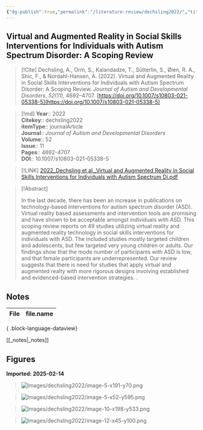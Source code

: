 ```yaml
---
{"dg-publish":true,"permalink":"/literature-review/dechsling2022/","title":"Virtual and Augmented Reality in Social Skills Interventions for Individuals with Autism Spectrum Disorder A Scoping Review","tags":["Augmented","reality","Virtual","reality","Autism","spectrum","disorder","Social","skills","literRevTSASDXR"]}
---
```



## Virtual and Augmented Reality in Social Skills Interventions for Individuals with Autism Spectrum Disorder: A Scoping Review

> [!Cite]
> Dechsling, A., Orm, S., Kalandadze, T., Sütterlin, S., Øien, R. A., Shic, F., & Nordahl-Hansen, A. (2022). Virtual and Augmented Reality in Social Skills Interventions for Individuals with Autism Spectrum Disorder: A Scoping Review. _Journal of Autism and Developmental Disorders_, _52_(11), 4692–4707. [https://doi.org/10.1007/s10803-021-05338-5](https://doi.org/10.1007/s10803-021-05338-5)


>[!md]
> **Year**:: 2022   
> **Citekey**:: dechsling2022  
> **itemType**:: journalArticle  
> **Journal**:: *Journal of Autism and Developmental Disorders*  
> **Volume**:: 52  
> **Issue**:: 11   
> **Pages**:: 4692-4707  
> **DOI**:: 10.1007/s10803-021-05338-5    

> [!LINK] 
> [2022_Dechsling et al._Virtual and Augmented Reality in Social Skills Interventions for Individuals with Autism Spectrum Di.pdf](zotero://select/library/items/PREPNKGV)

> [!Abstract]
>
> In the last decade, there has been an increase in publications on technology-based interventions for autism spectrum disorder (ASD). Virtual reality based assessments and intervention tools are promising and have shown to be acceptable amongst individuals with ASD. This scoping review reports on 49 studies utilizing virtual reality and augmented reality technology in social skills interventions for individuals with ASD. The included studies mostly targeted children and adolescents, but few targeted very young children or adults. Our findings show that the mode number of participants with ASD is low, and that female participants are underrepresented. Our review suggests that there is need for studies that apply virtual and augmented realty with more rigorous designs involving established and evidenced-based intervention strategies.
>.
> 


## Notes

| File | file.name |
| ---- | --------- |

{ .block-language-dataview}

[[_notes\|_notes]]

## Figures

**Imported: 2025-02-14**

> ![Images/dechsling2022/image-5-x191-y70.png](/img/user/Images/dechsling2022/image-5-x191-y70.png)

> ![Images/dechsling2022/image-5-x52-y595.png](/img/user/Images/dechsling2022/image-5-x52-y595.png)

> ![Images/dechsling2022/image-10-x198-y533.png](/img/user/Images/dechsling2022/image-10-x198-y533.png)

> ![Images/dechsling2022/image-12-x45-y100.png](/img/user/Images/dechsling2022/image-12-x45-y100.png)